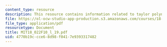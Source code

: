 ```yaml
---
content_type: resource
description: This resource contains information related to taylor polynomials.
file: https://ol-ocw-studio-app-production.s3.amazonaws.com/courses/18-022-calculus-of-several-variables-fall-2010/4770b19ccce68d98f0417e9393317482_MIT18_022F10_l_19.pdf
file_type: application/pdf
resourcetype: Document
title: MIT18_022F10_l_19.pdf
uid: 4770b19c-cce6-8d98-f041-7e9393317482
---
```

